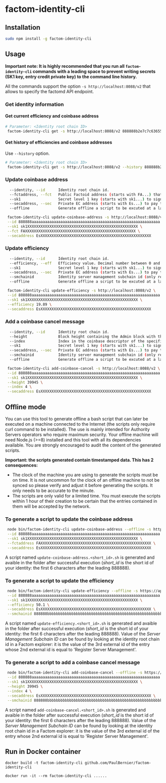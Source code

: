 # factom-identity-cli

## Installation

```bash
sudo npm install -g factom-identity-cli
```

## Usage

**Important note:
It is highly recommended that you run all `factom-identity-cli` commands with a leading space to prevent writing secrets (SK1 key, entry credit private key) to the command line history.**

All the commands support the option `-s http://localhost:8088/v2` that allows to specify the factomd API endpoint.

### Get identity information

#### Get current efficiency and coinbase address

```bash
# Parameter: <Identity root chain ID>
 factom-identity-cli get -s http://localhost:8088/v2 888888b2e7c7c63655fa85e0b0c43b4b036a6bede51d38964426f122f61c5584
```

#### Get history of efficiencies and coinbase addresses

Use `--history` option.

```bash
# Parameter: <Identity root chain ID>
 factom-identity-cli get -s http://localhost:8088/v2 --history 888888b2e7c7c63655fa85e0b0c43b4b036a6bede51d38964426f122f61c5584
```

### Update coinbase address

```bash
  --identity, --id      Identity root chain id.
  --fctaddress, --fct   Public Factoid address (starts with FA...) that will receive coinbase payouts.
  --sk1                 Secret level 1 key (starts with sk1...) to sign the update.
  --secaddress, --sec   Private EC address (starts with Es...) to pay the update.
  --offline             Generate offline a script to be excuted at a later time on a machine connected to the Internet.
```

```bash
 factom-identity-cli update-coinbase-address -s http://localhost:8088/v2 \
 --id 888888aaaaaaaaaaaaaaaaaaaaaaaaaaaaaaaaaaaaaaaaaaaaaaaaaaaaaaaaaa \
 --sk1 sk1XXXXXXXXXXXXXXXXXXXXXXXXXXXXXXXXXXXXXXXXXXXXXXXXXX \
 --fct FAXXXXXXXXXXXXXXXXXXXXXXXXXXXXXXXXXXXXXXXXXXXXXXXXXX \
 --secaddress EsXXXXXXXXXXXXXXXXXXXXXXXXXXXXXXXXXXXXXXXXXXXXXXXXXX
```

### Update efficiency

```bash
  --identity, --id      Identity root chain id.
  --efficiency, --eff   Efficiency value. Decimal number between 0 and 100.
  --sk1                 Secret level 1 key (starts with sk1...) to sign the update.
  --secaddress, --sec   Private EC address (starts with Es...) to pay the update.
  --smchainid           Identity server management subchain id (only required for offline mode).
  --offline             Generate offline a script to be excuted at a later time on a machine connected to the Internet.
```

```bash
 factom-identity-cli update-efficiency -s http://localhost:8088/v2 \
 --id 888888aaaaaaaaaaaaaaaaaaaaaaaaaaaaaaaaaaaaaaaaaaaaaaaaaaaaaaaaaa \
 --sk1 sk1XXXXXXXXXXXXXXXXXXXXXXXXXXXXXXXXXXXXXXXXXXXXXXXXXX \
 --efficiency 19.89 \
 --secaddress EsXXXXXXXXXXXXXXXXXXXXXXXXXXXXXXXXXXXXXXXXXXXXXXXXXX
```

### Add a coinbase cancel message

```bash
  --identity, --id      Identity root chain id.
  --height              Block height containing the Admin block with the output to cancel.
  --index               Index in the coinbase descriptor of the specific output to be canceled (0 origin indexed).
  --sk1                 Secret level 1 key (starts with sk1...) to sign the update.
  --secaddress, --sec   Private EC address (starts with Es...) to pay the update.
  --smchainid           Identity server management subchain id (only required for offline mode).
  --offline             Generate offline a script to be excuted at a later time on a machine connected to the Internet.
```

```bash
 factom-identity-cli add-coinbase-cancel -s http://localhost:8088/v2 \
 --id 888888aaaaaaaaaaaaaaaaaaaaaaaaaaaaaaaaaaaaaaaaaaaaaaaaaaaaaaaaaa \
 --sk1 sk1XXXXXXXXXXXXXXXXXXXXXXXXXXXXXXXXXXXXXXXXXXXXXXXXXX \
 --height 39945 \
 --index 4 \
 --secaddress EsXXXXXXXXXXXXXXXXXXXXXXXXXXXXXXXXXXXXXXXXXXXXXXXXXX
```

## Offline mode

You can use this tool to generate offline a bash script that can later be executed on a machine connected to the Internet (the scripts only require curl command to be installed). The use is mainly intended for Authority Servers operators who require maximum security. Your offline machine will need Node.js (>=8) installed and this tool with all its dependencies available. You are strongly encouraged to audit the content of the generated scripts.

**Important: the scripts generated contain timestamped data. This has 2 consequences:**

-   The clock of the machine you are using to generate the scripts must be on time. It is not uncommon for the clock of an offline machine to not be synced so please verify and adjust it before generating the scripts. It only needs to be accurate to the minute.
-   The scripts are only valid for a limited time. You must execute the scripts within 1 hour of their creation to be certain that the entries contained in them will be accepted by the network.

### To generate a script to update the coinbase address

```bash
 node bin/factom-identity-cli update-coinbase-address --offline -s https://api.factomd.net/v2 \
 --id 888888aaaaaaaaaaaaaaaaaaaaaaaaaaaaaaaaaaaaaaaaaaaaaaaaaaaaaaaaaa \
 --sk1 sk1XXXXXXXXXXXXXXXXXXXXXXXXXXXXXXXXXXXXXXXXXXXXXXXXXX \
 --fctaddress FAXXXXXXXXXXXXXXXXXXXXXXXXXXXXXXXXXXXXXXXXXXXXXXXXXX \
 --secaddress EsXXXXXXXXXXXXXXXXXXXXXXXXXXXXXXXXXXXXXXXXXXXXXXXXXX
```

A script named `update-coinbase-address.<short_id>.sh` is generated and avaible in the folder after successful execution (_short_id_ is the short id of your identity: the first 6 characters after the leading 888888).

### To generate a script to update the efficiency

```bash
 node bin/factom-identity-cli update-efficiency --offline -s https://api.factomd.net/v2 \
 --id 888888aaaaaaaaaaaaaaaaaaaaaaaaaaaaaaaaaaaaaaaaaaaaaaaaaaaaaaaaaa \
 --sk1 sk1XXXXXXXXXXXXXXXXXXXXXXXXXXXXXXXXXXXXXXXXXXXXXXXXXX \
 --efficiency 50.1 \
 --secaddress EsXXXXXXXXXXXXXXXXXXXXXXXXXXXXXXXXXXXXXXXXXXXXXXXXXX \
 --smchainid 888888bbbbbbbbbbbbbbbbbbbbbbbbbbbbbbbbbbbbbbbbbbbbbbbbbbbbbbbbbb
```

A script named `update-efficiency.<short_id>.sh` is generated and avaible in the folder after successful execution (_short_id_ is the short id of your identity: the first 6 characters after the leading 888888).
Value of the _Server Management Subchain ID_ can be found by looking at the identity root chain id in a Factom explorer: it is the value of the 3rd external id of the entry whose 2nd external id is equal to 'Register Server Management'.

### To generate a script to add a coinbase cancel message

```bash
 node bin/factom-identity-cli add-coinbase-cancel --offline -s https://api.factomd.net/v2 \
 --id 888888aaaaaaaaaaaaaaaaaaaaaaaaaaaaaaaaaaaaaaaaaaaaaaaaaaaaaaaaaa \
 --sk1 sk1XXXXXXXXXXXXXXXXXXXXXXXXXXXXXXXXXXXXXXXXXXXXXXXXXX \
 --height 39945 \
 --index 4 \
 --secaddress EsXXXXXXXXXXXXXXXXXXXXXXXXXXXXXXXXXXXXXXXXXXXXXXXXXX \
 --smchainid 888888bbbbbbbbbbbbbbbbbbbbbbbbbbbbbbbbbbbbbbbbbbbbbbbbbbbbbbbbbb
```

A script named `add-coinbase-cancel.<short_id>.sh` is generated and avaible in the folder after successful execution (_short_id_ is the short id of your identity: the first 6 characters after the leading 888888).
Value of the _Server Management Subchain ID_ can be found by looking at the identity root chain id in a Factom explorer: it is the value of the 3rd external id of the entry whose 2nd external id is equal to 'Register Server Management'.

## Run in Docker container

```
docker build -t factom-identity-cli github.com/PaulBernier/factom-identity-cli

docker run -it --rm factom-identity-cli ......
```
